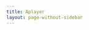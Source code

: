 ```yaml
---
title: Aplayer
layout: page-without-sidebar
---
```

<script src="https://cdn.jsdelivr.net/npm/flv.js/dist/flv.min.js"></script>

<script src="https://cdn.jsdelivr.net/npm/artplayer@4.4.0/dist/artplayer.min.js"></script>
<script src="https://cdn.jsdelivr.net/npm/artplayer-plugin-danmuku@4.4.0/dist/artplayer-plugin-danmuku.js"></script>
<style>
.artplayer-app {
    width: 1280px;
    height: 720px;
}
</style>


<div class="artplayer-app"></div>

<script>
var dispose = null;

var art = new Artplayer({
    container: '.artplayer-app',
    url: 'https://live-flv.b11p.com/live/livestream.flv',
    type: 'flv',
    isLive: true,
    autoplay: true,
    autoSize: true,
    fullscreen: true,
    autoMini: true,
    setting: true,
    quality: [
        {
            default: true,
            html: 'Dual Stack',
            url: 'https://live-flv.b11p.com/live/livestream.flv',
        },
        {
            html: 'IPv4',
            url: 'https://live4.b11p.com/live/livestream.flv',
        },
    ],
    customType: {
        flv: function (video, url) {
            if (dispose) dispose();
            console.log("Loading flv player");
            let flvPlayer = flvjs.createPlayer({
                type: 'flv',
                url: url,
            });
            flvPlayer.attachMediaElement(video);
            flvPlayer.load();
            dispose = () => {
                flvPlayer.unload();
                flvPlayer.detachMediaElement();
                flvPlayer.destroy();
            };
        },
    },
    plugins: [
        artplayerPluginDanmuku({
            // 弹幕数组
            danmuku: [
                {
                    text: '111', // 弹幕文本
                    time: 1, // 发送时间，单位秒
                    color: '#fff', // 弹幕局部颜色
                    border: false, // 是否显示描边
                    mode: 0, // 弹幕模式: 0表示滚动、1静止
                },
                {
                    text: '222',
                    time: 2,
                    color: 'red',
                    border: true,
                    mode: 0,
                },
                {
                    text: '333',
                    time: 3,
                    color: 'green',
                    border: false,
                    mode: 1,
                },
            ],
            speed: 5, // 弹幕持续时间，单位秒，范围在[1 ~ 10]
            opacity: 1, // 弹幕透明度，范围在[0 ~ 1]
            fontSize: 25, // 字体大小，支持数字和百分比
            color: '#FFFFFF', // 默认字体颜色
            mode: 0, // 默认模式，0-滚动，1-静止
            margin: ['2%', 60], // 弹幕上下边距，支持数字和百分比
            antiOverlap: true, // 是否防重叠
            useWorker: true, // 是否使用 web worker
            synchronousPlayback: false, // 是否同步到播放速度
            filter: (danmu) => danmu.text.length < 50, // 弹幕过滤函数
        }),
    ],
});
art.on('play', (...args) => {
    console.info(args);
});
art.on('artplayerPluginDanmuku:emit', (danmu) => {
    console.info('新增弹幕', danmu);
});
art.plugins.artplayerPluginDanmuku.emit({text: "test text", color: "#FFFFFF", border: false})
</script>
